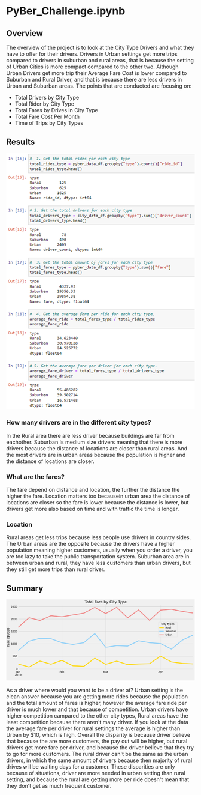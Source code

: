 # PyBer_Challenge.ipynb

## Overview ##

 The overview of the project is to look at the City Type Drivers and what they have to offer for their drivers. Drivers in Urban settings get more trips compared to drivers in suburban and rural areas, that is because the setting of Urban Cities is more compact compared to the other two. Although Urban Drivers get more trip their Average Fare Cost is lower compared to Suburban and Rural Driver, and that is because there are less drivers in Urban and Suburban areas. The points that are conducted are focusing on:
 
  * Total Drivers by City Type
  * Total Rider by City Type
  * Total Fares by Drives in City Type
  * Total Fare Cost Per Month
  * Time of Trips by City Types


## Results ##

![Ride_ID.png](https://github.com/Adamizing/PyBer_Analysis/blob/main/Examples/Ride_ID.png)

### How many drivers are in the different city types? ###

In the Rural area there are less driver because buildings are far from eachother. Suburban Is medium size drivers meaning that there is more drivers because the distance of locations are closer than rural areas. And the most drivers are in urban areas because the population is higher and the distance of locations are closer.

### What are the fares? ###

The fare depend on distance and location, the further the distance the higher the fare. Location matters too becausein urban area the distance of locations are closer so the fare is lower because the distance is lower, but drivers get more also based on time and with traffic the time is longer. 

### Location ###

Rural areas get less trips because less people use drivers in country sides. The Urban areas are the opposite because the drivers have a higher population meaning higher customers, usually when you order a driver, you are too lazy to take the public transportation system. Suburban area are in between urban and rural, they have less customers than urban drivers, but they still get more trips than rural driver.


## Summary ##

![Total_Fare_by_City_Type.png](https://github.com/Adamizing/PyBer_Analysis/blob/main/Examples/Total_Fare_by_City_Type.png)

As a driver where would you want to be a driver at? Urban setting is the clean answer because you are getting more rides because the population and the total amount of fares is higher, however the average fare ride per driver is much lower and that because of competition. Urban drivers have higher competition campared to the other city types, Rural areas have the least competition because there aren't many driver. If you look at the data the average fare per driver for rural settings the average is higher than Urban by $10, which is high. Overall the disparity is because driver believe that because the are more customers, the pay out will be higher, but rural drivers get more fare per driver, and because the driver believe that they try to go for more customers. The rural driver can't be the same as the urban drivers, in which the same amount of drivers because then majority of rural drives will be waiting days for a customer. These disparities are only because of situations, driver are more needed in urban setting than rural setting, and because the rural are getting more per ride doesn't mean that they don't get as much frequent customer.
